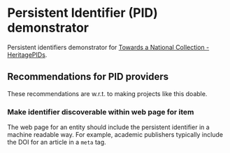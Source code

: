 # Persistent Identifier (PID) demonstrator

Persistent identifiers demonstrator for [Towards a National Collection - HeritagePIDs](https://tanc-ahrc.github.io/HeritagePIDs/).



## Recommendations for PID providers

These recommendations are w.r.t. to making projects like this doable.

### Make identifier discoverable within web page for item

The web page for an entity should include the persistent identifier in a machine readable way. For example, academic publishers typically include the DOI for an article in a ```meta``` tag.


